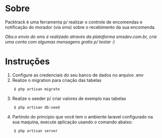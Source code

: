 # Sobre 

Packtrack é uma ferramenta p/ realizar o controle de encomendas e notificação do morador (via sms) sobre o recebimento da sua encomenda.

*Obs:o envio do sms é realizado através da plataforma smsdev.com.br, crie uma conta com algumas mensagens gratis p/ testar :)*

# Instruções

1. Configure as credenciais do seu banco de dados no arquivo .env
2. Realize o migration para criação das tabelas 
```sh
    $ php artisan migrate 
```
3. Realize o seeder p/ criar valores de exemplo nas tabelas

```sh
    $ php artisan db:seed
```
4.  Partindo do principio que você tem o ambiente laravel configurado na sua maquina, execute aplicação usando o comando abaixo:
```sh
    $ php artisan server
```


